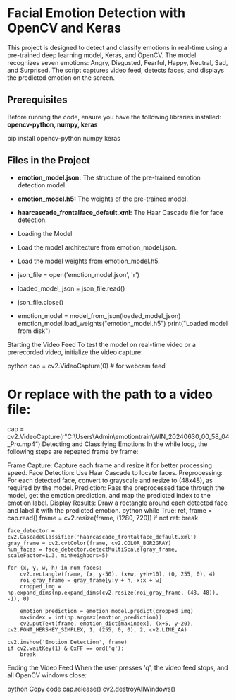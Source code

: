 # Facial Emotion Detection with OpenCV and Keras
This project is designed to detect and classify emotions in real-time using a pre-trained deep learning model, Keras, and OpenCV. The model recognizes seven emotions: Angry, Disgusted, Fearful, Happy, Neutral, Sad, and Surprised. The script captures video feed, detects faces, and displays the predicted emotion on the screen.
## Prerequisites
Before running the code, ensure you have the following libraries installed:
**opencv-python,
numpy,
keras**

pip install opencv-python numpy keras

## Files in the Project
- **emotion_model.json:** The structure of the pre-trained emotion detection model.
- **emotion_model.h5:** The weights of the pre-trained model.
- **haarcascade_frontalface_default.xml:** The Haar Cascade file for face detection.

- Loading the Model
- Load the model architecture from emotion_model.json.
- Load the model weights from emotion_model.h5.

- json_file = open('emotion_model.json', 'r')
- loaded_model_json = json_file.read()
- json_file.close()
- emotion_model = model_from_json(loaded_model_json)
emotion_model.load_weights("emotion_model.h5")
print("Loaded model from disk")


Starting the Video Feed
To test the model on real-time video or a prerecorded video, initialize the video capture:

python
cap = cv2.VideoCapture(0)  # for webcam feed
# Or replace with the path to a video file:
cap = cv2.VideoCapture(r"C:\Users\Admin\emotiontrain\WIN_20240630_00_58_04_Pro.mp4")
Detecting and Classifying Emotions
In the while loop, the following steps are repeated frame by frame:

Frame Capture: Capture each frame and resize it for better processing speed.
Face Detection: Use Haar Cascade to locate faces.
Preprocessing: For each detected face, convert to grayscale and resize to (48x48), as required by the model.
Prediction: Pass the preprocessed face through the model, get the emotion prediction, and map the predicted index to the emotion label.
Display Results: Draw a rectangle around each detected face and label it with the predicted emotion.
python
while True:
    ret, frame = cap.read()
    frame = cv2.resize(frame, (1280, 720))
    if not ret:
        break

    face_detector = cv2.CascadeClassifier('haarcascade_frontalface_default.xml')
    gray_frame = cv2.cvtColor(frame, cv2.COLOR_BGR2GRAY)
    num_faces = face_detector.detectMultiScale(gray_frame, scaleFactor=1.3, minNeighbors=5)

    for (x, y, w, h) in num_faces:
        cv2.rectangle(frame, (x, y-50), (x+w, y+h+10), (0, 255, 0), 4)
        roi_gray_frame = gray_frame[y:y + h, x:x + w]
        cropped_img = np.expand_dims(np.expand_dims(cv2.resize(roi_gray_frame, (48, 48)), -1), 0)

        emotion_prediction = emotion_model.predict(cropped_img)
        maxindex = int(np.argmax(emotion_prediction))
        cv2.putText(frame, emotion_dict[maxindex], (x+5, y-20), cv2.FONT_HERSHEY_SIMPLEX, 1, (255, 0, 0), 2, cv2.LINE_AA)

    cv2.imshow('Emotion Detection', frame)
    if cv2.waitKey(1) & 0xFF == ord('q'):
        break
Ending the Video Feed
When the user presses 'q', the video feed stops, and all OpenCV windows close:

python
Copy code
cap.release()
cv2.destroyAllWindows()
